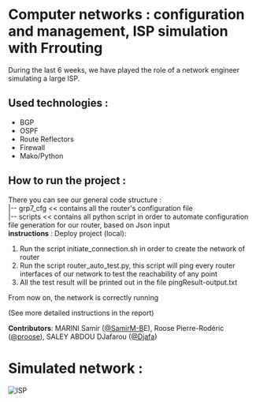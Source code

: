 # Computer networks : configuration and management, ISP simulation with Frrouting
During the last 6 weeks, we have played the role of a network engineer simulating a large ISP.



## Used technologies : 
- BGP
- OSPF
- Route Reflectors
- Firewall
- Mako/Python

## How to run the project : 
There you can see our general code structure : <br />
|-- grp7_cfg << contains all the router's configuration file <br />
|-- scripts << contains all python script in order to automate configuration file generation for our router, based on Json input <br />
**instructions** : Deploy project (local): <br />
1. Run the script initiate_connection.sh in order to create the network of router <br />
2. Run the script router_auto_test.py, this script will ping every router interfaces of our network to test the reachability of any point <br />
3. All the test result will be printed out in the file pingResult-output.txt <br />

From now on, the network is correctly running

(See more detailed instructions in the report)

**Contributors**: MARINI Samir ([@SamirM-B](https://github.com/SamirM-BE "@SamirM-B")E), Roose Pierre-Rodéric ([@proose](https://github.com/proose "@proose")), SALEY ABDOU DJafarou ([@Djafa](https://github.com/Djafa "@Djafa"))


# Simulated network : 
![ISP](https://scontent.fbru2-1.fna.fbcdn.net/v/t1.15752-9/88959155_2358068644484116_3972293455387820032_n.jpg?_nc_cat=106&_nc_sid=b96e70&_nc_oc=AQlyTVGxyw9780A7A-9gYETLOvg3p-PRHR89lmi7JOOiVGAwVfixaXjogIY3BGnoH-3jOTQnSvfRQQ0k8md_WZAR&_nc_ht=scontent.fbru2-1.fna&oh=3f957e846270a2a6b294eadfa1fe9bc5&oe=5E91C59A "ISP")
